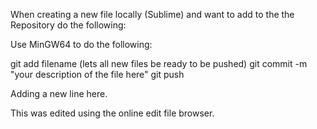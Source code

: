 When creating a new file locally (Sublime) and want to add to the the Repository do the following:

Use MinGW64 to do the following:

git add filename (lets all new files be ready to be pushed)
git commit -m "your description of the file here"
git push

Adding a new line here.

This was edited using the online edit file browser.
